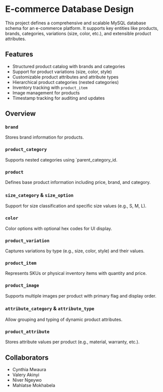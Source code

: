 # E-commerce Database Design

This project defines a comprehensive and scalable MySQL database schema for an e-commerce platform. It supports key entities like products, brands, categories, variations (size, color, etc.), and extensible product attributes.

## Features

- Structured product catalog with brands and categories
- Support for product variations (size, color, style)
- Customizable product attributes and attribute types
- Hierarchical product categories (nested categories)
- Inventory tracking with `product_item`
- Image management for products
- Timestamp tracking for auditing and updates

## Overview

### `brand`
Stores brand information for products.

### `product_category`
Supports nested categories using `parent_category_id.

### `product`
Defines base product information including price, brand, and category.

### `size_category` & `size_option`
Support for size classification and specific size values (e.g., S, M, L).

### `color`
Color options with optional hex codes for UI display.

### `product_variation`
Captures variations by type (e.g., size, color, style) and their values.

### `product_item`
Represents SKUs or physical inventory items with quantity and price.

### `product_image`
Supports multiple images per product with primary flag and display order.

### `attribute_category` & `attribute_type`
Allow grouping and typing of dynamic product attributes.

### `product_attribute`
Stores attribute values per product (e.g., material, warranty, etc.).

## Collaborators

- Cynthia	Mwaura
- Valery Akinyi
- Niver	Ngeywo
- Mahlatse Mokhabela
